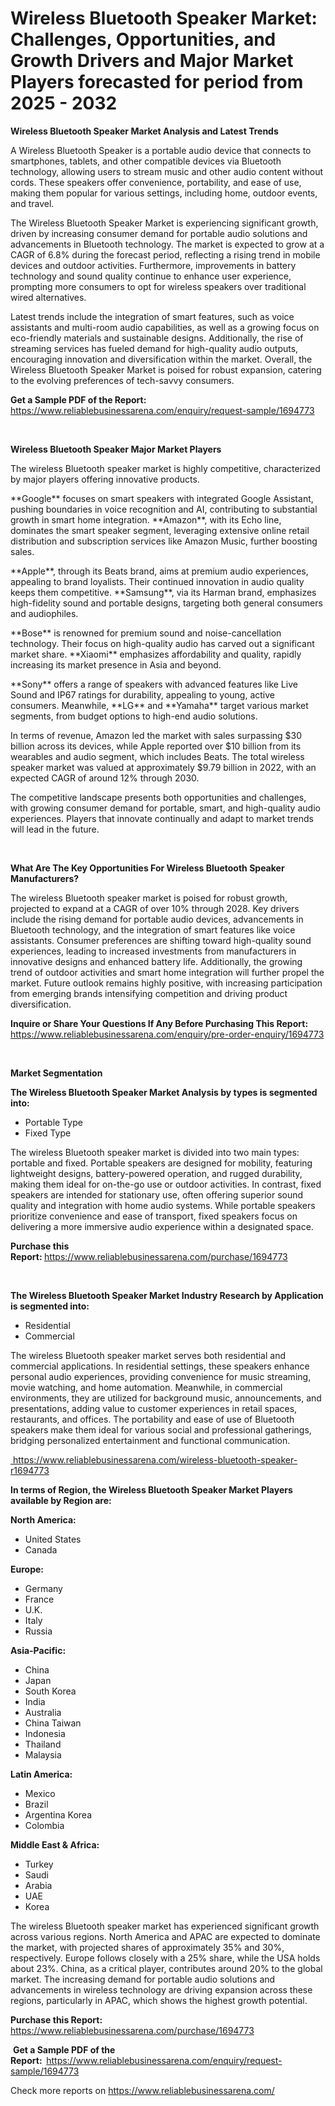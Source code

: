 <p><h1>Wireless Bluetooth Speaker Market: Challenges, Opportunities, and Growth Drivers and Major Market Players forecasted for period from 2025 - 2032</h1></p><p><strong>Wireless Bluetooth Speaker Market Analysis and Latest Trends</strong></p>
<p><p>A Wireless Bluetooth Speaker is a portable audio device that connects to smartphones, tablets, and other compatible devices via Bluetooth technology, allowing users to stream music and other audio content without cords. These speakers offer convenience, portability, and ease of use, making them popular for various settings, including home, outdoor events, and travel. </p><p>The Wireless Bluetooth Speaker Market is experiencing significant growth, driven by increasing consumer demand for portable audio solutions and advancements in Bluetooth technology. The market is expected to grow at a CAGR of 6.8% during the forecast period, reflecting a rising trend in mobile devices and outdoor activities. Furthermore, improvements in battery technology and sound quality continue to enhance user experience, prompting more consumers to opt for wireless speakers over traditional wired alternatives. </p><p>Latest trends include the integration of smart features, such as voice assistants and multi-room audio capabilities, as well as a growing focus on eco-friendly materials and sustainable designs. Additionally, the rise of streaming services has fueled demand for high-quality audio outputs, encouraging innovation and diversification within the market. Overall, the Wireless Bluetooth Speaker Market is poised for robust expansion, catering to the evolving preferences of tech-savvy consumers.</p></p>
<p><strong>Get a Sample PDF of the Report:&nbsp;</strong> <a href="https://www.reliablebusinessarena.com/enquiry/request-sample/1694773?utm_campaign=2042&utm_medium=2&utm_source=Github&utm_content=ia&utm_term=04042025&utm_id=wireless-bluetooth-speaker">https://www.reliablebusinessarena.com/enquiry/request-sample/1694773</a></p>
<p>&nbsp;</p>
<p><strong>Wireless Bluetooth Speaker Major Market Players</strong></p>
<p><p>The wireless Bluetooth speaker market is highly competitive, characterized by major players offering innovative products. </p><p>**Google** focuses on smart speakers with integrated Google Assistant, pushing boundaries in voice recognition and AI, contributing to substantial growth in smart home integration. **Amazon**, with its Echo line, dominates the smart speaker segment, leveraging extensive online retail distribution and subscription services like Amazon Music, further boosting sales.</p><p>**Apple**, through its Beats brand, aims at premium audio experiences, appealing to brand loyalists. Their continued innovation in audio quality keeps them competitive. **Samsung**, via its Harman brand, emphasizes high-fidelity sound and portable designs, targeting both general consumers and audiophiles.</p><p>**Bose** is renowned for premium sound and noise-cancellation technology. Their focus on high-quality audio has carved out a significant market share. **Xiaomi** emphasizes affordability and quality, rapidly increasing its market presence in Asia and beyond.</p><p>**Sony** offers a range of speakers with advanced features like Live Sound and IP67 ratings for durability, appealing to young, active consumers. Meanwhile, **LG** and **Yamaha** target various market segments, from budget options to high-end audio solutions.</p><p>In terms of revenue, Amazon led the market with sales surpassing $30 billion across its devices, while Apple reported over $10 billion from its wearables and audio segment, which includes Beats. The total wireless speaker market was valued at approximately $9.79 billion in 2022, with an expected CAGR of around 12% through 2030.</p><p>The competitive landscape presents both opportunities and challenges, with growing consumer demand for portable, smart, and high-quality audio experiences. Players that innovate continually and adapt to market trends will lead in the future.</p></p>
<p>&nbsp;</p>
<p><strong>What Are The Key Opportunities For Wireless Bluetooth Speaker Manufacturers?</strong></p>
<p><p>The wireless Bluetooth speaker market is poised for robust growth, projected to expand at a CAGR of over 10% through 2028. Key drivers include the rising demand for portable audio devices, advancements in Bluetooth technology, and the integration of smart features like voice assistants. Consumer preferences are shifting toward high-quality sound experiences, leading to increased investments from manufacturers in innovative designs and enhanced battery life. Additionally, the growing trend of outdoor activities and smart home integration will further propel the market. Future outlook remains highly positive, with increasing participation from emerging brands intensifying competition and driving product diversification.</p></p>
<p><strong>Inquire or Share Your Questions If Any Before Purchasing This Report:</strong> <a href="https://www.reliablebusinessarena.com/enquiry/pre-order-enquiry/1694773?utm_campaign=2042&utm_medium=2&utm_source=Github&utm_content=ia&utm_term=04042025&utm_id=wireless-bluetooth-speaker">https://www.reliablebusinessarena.com/enquiry/pre-order-enquiry/1694773</a></p>
<p>&nbsp;</p>
<p><strong>Market Segmentation</strong></p>
<p><strong>The Wireless Bluetooth Speaker Market Analysis by types is segmented into:</strong></p>
<p><ul><li>Portable Type</li><li>Fixed Type</li></ul></p>
<p><p>The wireless Bluetooth speaker market is divided into two main types: portable and fixed. Portable speakers are designed for mobility, featuring lightweight designs, battery-powered operation, and rugged durability, making them ideal for on-the-go use or outdoor activities. In contrast, fixed speakers are intended for stationary use, often offering superior sound quality and integration with home audio systems. While portable speakers prioritize convenience and ease of transport, fixed speakers focus on delivering a more immersive audio experience within a designated space.</p></p>
<p><strong>Purchase this Report:&nbsp;</strong><a href="https://www.reliablebusinessarena.com/purchase/1694773?utm_campaign=2042&utm_medium=2&utm_source=Github&utm_content=ia&utm_term=04042025&utm_id=wireless-bluetooth-speaker">https://www.reliablebusinessarena.com/purchase/1694773</a></p>
<p>&nbsp;</p>
<p><strong>The Wireless Bluetooth Speaker Market Industry Research by Application is segmented into:</strong></p>
<p><ul><li>Residential</li><li>Commercial</li></ul></p>
<p><p>The wireless Bluetooth speaker market serves both residential and commercial applications. In residential settings, these speakers enhance personal audio experiences, providing convenience for music streaming, movie watching, and home automation. Meanwhile, in commercial environments, they are utilized for background music, announcements, and presentations, adding value to customer experiences in retail spaces, restaurants, and offices. The portability and ease of use of Bluetooth speakers make them ideal for various social and professional gatherings, bridging personalized entertainment and functional communication.</p></p>
<p><a href="https://www.reliablebusinessarena.com/wireless-bluetooth-speaker-r1694773?utm_campaign=2042&utm_medium=2&utm_source=Github&utm_content=ia&utm_term=04042025&utm_id=wireless-bluetooth-speaker">&nbsp;https://www.reliablebusinessarena.com/wireless-bluetooth-speaker-r1694773</a></p>
<p><strong>In terms of Region, the Wireless Bluetooth Speaker Market Players available by Region are:</strong></p>
<p>
    <p> <strong> North America: </strong>
        <ul>
            <li>United States</li>
            <li>Canada</li>
        </ul>
        </p> 
    <p> <strong> Europe: </strong>
        <ul>
            <li>Germany</li>
            <li>France</li>
            <li>U.K.</li>
            <li>Italy</li>
            <li>Russia</li>
        </ul>
        </p> 
    <p> <strong> Asia-Pacific: </strong>
        <ul>
            <li>China</li>
            <li>Japan</li>
            <li>South Korea</li>
            <li>India</li>
            <li>Australia</li>
            <li>China Taiwan</li>
            <li>Indonesia</li>
            <li>Thailand</li>
            <li>Malaysia</li>
        </ul>
        </p> 
    <p> <strong> Latin America: </strong>
        <ul>
            <li>Mexico</li>
            <li>Brazil</li>
            <li>Argentina Korea</li>
            <li>Colombia</li>
        </ul>
        </p> 
    <p> <strong> Middle East & Africa: </strong>
        <ul>
            <li>Turkey</li>
            <li>Saudi</li>
            <li>Arabia</li>
            <li>UAE</li>
            <li>Korea</li>
        </ul>
    </p>
    </p>
<p><p>The wireless Bluetooth speaker market has experienced significant growth across various regions. North America and APAC are expected to dominate the market, with projected shares of approximately 35% and 30%, respectively. Europe follows closely with a 25% share, while the USA holds about 23%. China, as a critical player, contributes around 20% to the global market. The increasing demand for portable audio solutions and advancements in wireless technology are driving expansion across these regions, particularly in APAC, which shows the highest growth potential.</p></p>
<p><strong>Purchase this Report: </strong><a href="https://www.reliablebusinessarena.com/purchase/1694773?utm_campaign=2042&utm_medium=2&utm_source=Github&utm_content=ia&utm_term=04042025&utm_id=wireless-bluetooth-speaker">https://www.reliablebusinessarena.com/purchase/1694773</a></p>
<p>&nbsp;<strong>Get a Sample PDF of the Report:&nbsp;&nbsp;</strong><a href="https://www.reliablebusinessarena.com/enquiry/request-sample/1694773?utm_campaign=2042&utm_medium=2&utm_source=Github&utm_content=ia&utm_term=04042025&utm_id=wireless-bluetooth-speaker">https://www.reliablebusinessarena.com/enquiry/request-sample/1694773</a></p>
<p><strong></strong></p>
<p>Check more reports on <a href="https://www.reliablebusinessarena.com/?utm_campaign=2042&utm_medium=2&utm_source=Github&utm_content=ia&utm_term=04042025&utm_id=wireless-bluetooth-speaker">https://www.reliablebusinessarena.com/</a></p>